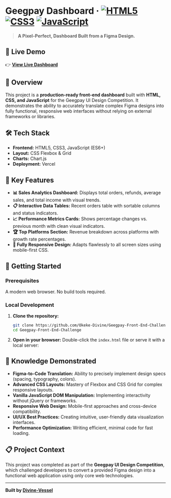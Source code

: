 # Geegpay Dashboard · [![HTML5](https://img.shields.io/badge/HTML5-E34F26?style=flat&logo=html5)](https://developer.mozilla.org/en-US/docs/Web/HTML) [![CSS3](https://img.shields.io/badge/CSS3-1572B6?style=flat&logo=css3)](https://developer.mozilla.org/en-US/docs/Web/CSS) [![JavaScript](https://img.shields.io/badge/JavaScript-ES6+-F7DF1E?style=flat&logo=javascript)](https://developer.mozilla.org/en-US/docs/Web/JavaScript)

> **A Pixel-Perfect, Dashboard Built from a Figma Design.**

## 🚀 Live Demo
👉 **[View Live Dashboard](https://geegpay-dashboard.okekedivine.com.ng/)**

## 📖 Overview
This project is a **production-ready front-end dashboard** built with **HTML, CSS, and JavaScript** for the Geegpay UI Design Competition. It demonstrates the ability to accurately translate complex Figma designs into fully functional, responsive web interfaces without relying on external frameworks or libraries.

## 🛠️ Tech Stack
- **Frontend:** HTML5, CSS3, JavaScript (ES6+)
- **Layout:** CSS Flexbox & Grid
- **Charts:** Chart.js
- **Deployment:** Vercel

## 🎨 Key Features
- **📊 Sales Analytics Dashboard:** Displays total orders, refunds, average sales, and total income with visual trends.
- **📋 Interactive Data Tables:** Recent orders table with sortable columns and status indicators.
- **📈 Performance Metrics Cards:** Shows percentage changes vs. previous month with clean visual indicators.
- **🏆 Top Platforms Section:** Revenue breakdown across platforms with growth rate percentages.
- **🎯 Fully Responsive Design:** Adapts flawlessly to all screen sizes using mobile-first CSS.

## 🚀 Getting Started

### Prerequisites
A modern web browser. No build tools required.

### Local Development
1.  **Clone the repository:**
    ```bash
    git clone https://github.com/Okeke-Divine/Geegpay-Front-End-Challenge.git
    cd Geegpay-Front-End-Challenge
    ```

2.  **Open in your browser:**
    Double-click the `index.html` file or serve it with a local server:

## 🧠 Knowledge Demonstrated
- **Figma-to-Code Translation:** Ability to precisely implement design specs (spacing, typography, colors).
- **Advanced CSS Layouts:** Mastery of Flexbox and CSS Grid for complex responsive layouts.
- **Vanilla JavaScript DOM Manipulation:** Implementing interactivity without jQuery or frameworks.
- **Responsive Web Design:** Mobile-first approaches and cross-device compatibility.
- **UI/UX Best Practices:** Creating intuitive, user-friendly data visualization interfaces.
- **Performance Optimization:** Writing efficient, minimal code for fast loading.

## 📋 Project Context
This project was completed as part of the **Geegpay UI Design Competition**, which challenged developers to convert a provided Figma design into a functional web application using only core web technologies.

---

**Built by [Divine-Vessel](https://github.com/Okeke-Divine)**
